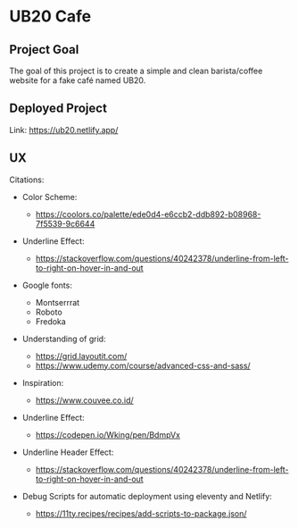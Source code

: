 # UB20 Cafe

## Project Goal

The goal of this project is to create a simple and clean barista/coffee website for a fake café named UB20.

## Deployed Project

Link: https://ub20.netlify.app/

## UX



Citations: 

- Color Scheme:
	* https://coolors.co/palette/ede0d4-e6ccb2-ddb892-b08968-7f5539-9c6644

- Underline Effect: 
	* https://stackoverflow.com/questions/40242378/underline-from-left-to-right-on-hover-in-and-out

- Google fonts: 
	* Montserrrat
	* Roboto
	* Fredoka

- Understanding of grid: 
	* https://grid.layoutit.com/
	* https://www.udemy.com/course/advanced-css-and-sass/

- Inspiration: 
	* https://www.couvee.co.id/

- Underline Effect: 
	* https://codepen.io/Wking/pen/BdmpVx

- Underline Header Effect: 
	* https://stackoverflow.com/questions/40242378/underline-from-left-to-right-on-hover-in-and-out

- Debug Scripts for automatic deployment using eleventy and Netlify:
	* https://11ty.recipes/recipes/add-scripts-to-package.json/ 